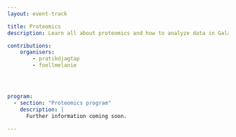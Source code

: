 ```yaml
---
layout: event-track

title: Proteomics
description: Learn all about proteomics and how to analyze data in Galaxy. Start with the tutorial at your own pace. 

contributions:
    organisers:
        - pratikdjagtap
        - foellmelanie




program:
  - section: "Proteomics program" 
    description: |
      Further information coming soon.

---
```

